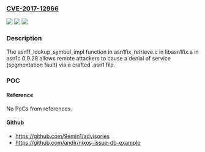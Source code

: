 ### [CVE-2017-12966](https://cve.mitre.org/cgi-bin/cvename.cgi?name=CVE-2017-12966)
![](https://img.shields.io/static/v1?label=Product&message=n%2Fa&color=blue)
![](https://img.shields.io/static/v1?label=Version&message=n%2Fa&color=blue)
![](https://img.shields.io/static/v1?label=Vulnerability&message=n%2Fa&color=brighgreen)

### Description

The asn1f_lookup_symbol_impl function in asn1fix_retrieve.c in libasn1fix.a in asn1c 0.9.28 allows remote attackers to cause a denial of service (segmentation fault) via a crafted .asn1 file.

### POC

#### Reference
No PoCs from references.

#### Github
- https://github.com/9emin1/advisories
- https://github.com/andir/nixos-issue-db-example

